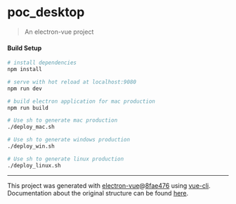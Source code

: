 # poc_desktop

> An electron-vue project

#### Build Setup

```bash
# install dependencies
npm install

# serve with hot reload at localhost:9080
npm run dev

# build electron application for mac production
npm run build

# Use sh to generate mac production
./deploy_mac.sh

# Use sh to generate windows production
./deploy_win.sh

# Use sh to generate linux production
./deploy_linux.sh


```

---

This project was generated with [electron-vue](https://github.com/SimulatedGREG/electron-vue)@[8fae476](https://github.com/SimulatedGREG/electron-vue/tree/8fae4763e9d225d3691b627e83b9e09b56f6c935) using [vue-cli](https://github.com/vuejs/vue-cli). Documentation about the original structure can be found [here](https://simulatedgreg.gitbooks.io/electron-vue/content/index.html).
